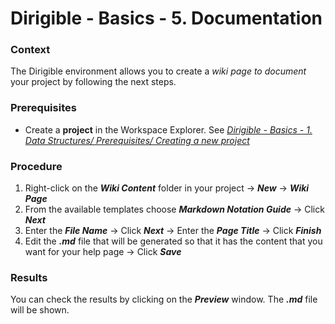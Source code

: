 # Dirigible - Basics - 5. Documentation

### **Context**

The Dirigible environment allows you to create a *wiki page to document* your project by following the next steps.

### **Prerequisites**

* Create a **project** in the Workspace Explorer. See [*Dirigible - Basics - 1. Data Structures/ Prerequisites/ Creating a new project*][1]

 
### **Procedure**

1. Right-click on the __*Wiki Content*__ folder in your project -> __*New*__ -> __*Wiki Page*__
2.  From the available templates choose __*Markdown Notation Guide*__ -> Click __*Next*__ 
3.  Enter the __*File Name*__ -> Click __*Next*__ -> Enter the __*Page Title*__ -> Click __*Finish*__
4. Edit the __*.md*__ file that will be generated so that it has the content that you want for your help page -> Click __*Save*__

### **Results**

You can check the results by clicking on the __*Preview*__ window. The __*.md*__ file will be shown.

[1]: https://github.com/dirigiblelabs/curriculum/tree/master/TeodoraBancheva/WrittenDocumentation/DataStructures.md
